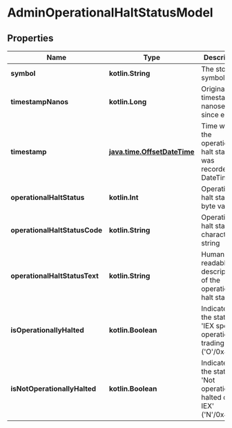 
# AdminOperationalHaltStatusModel

## Properties
| Name | Type | Description | Notes |
| ------------ | ------------- | ------------- | ------------- |
| **symbol** | **kotlin.String** | The stock symbol |  [optional] |
| **timestampNanos** | **kotlin.Long** | Original timestamp in nanoseconds since epoch |  [optional] |
| **timestamp** | [**java.time.OffsetDateTime**](java.time.OffsetDateTime.md) | Time when the operational halt status was recorded as DateTime |  [optional] |
| **operationalHaltStatus** | **kotlin.Int** | Operational halt status as byte value |  [optional] |
| **operationalHaltStatusCode** | **kotlin.String** | Operational halt status as character string |  [optional] |
| **operationalHaltStatusText** | **kotlin.String** | Human-readable description of the operational halt status |  [optional] |
| **isOperationallyHalted** | **kotlin.Boolean** | Indicates if the status is &#39;IEX specific operational trading halt&#39; (&#39;O&#39;/0x4f). |  [optional] |
| **isNotOperationallyHalted** | **kotlin.Boolean** | Indicates if the status is &#39;Not operationally halted on IEX&#39; (&#39;N&#39;/0x4e). |  [optional] |



